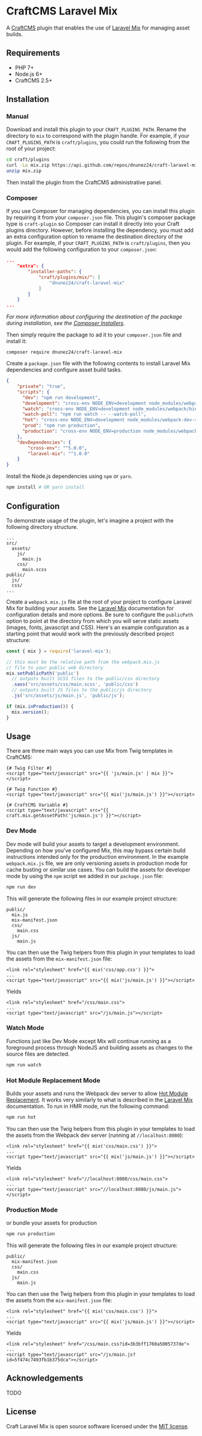 # CraftCMS Laravel Mix

A [CraftCMS](https://craftcms.com/) plugin that enables the use of [Laravel Mix](https://laravel.com/docs/5.4/mix) for managing asset builds.

## Requirements

- PHP 7+
- Node.js 6+
- CraftCMS 2.5+

## Installation

### Manual

Download and install this plugin to your `CRAFT_PLUGINS_PATH`. Rename the directory to `mix` to correspond with the plugin handle. For example, if your `CRAFT_PLUGINS_PATH` is `craft/plugins`, you could run the following from the root of your project:

```bash
cd craft/plugins
curl -Lo mix.zip https://api.github.com/repos/dnunez24/craft-laravel-mix/zipball
unzip mix.zip
```

Then install the plugin from the CraftCMS administrative panel.

### Composer

If you use Composer for managing dependencies, you can install this plugin by requiring it from your `composer.json` file. This plugin's composer package type is `craft-plugin` so Composer can install it directly into your Craft plugins directory. However, before installing the dependency, you must add an extra configuration option to rename the destination directory of the plugin. For example, if your `CRAFT_PLUGINS_PATH` is `craft/plugins`, then you would add the following configuration to your `composer.json`:

```json
...
    "extra": {
        "installer-paths": {
            "craft/plugins/mix/": [
                "dnunez24/craft-laravel-mix"
            ]
        }
    }
...
```

_For more information about configuring the destination of the package during installation, see the [Composer Installers](https://github.com/composer/installers)._

Then simply require the package to ad it to your `composer.json` file and install it:

```
composer require dnunez24/craft-laravel-mix
```

Create a `package.json` file with the following contents to install Laravel Mix dependencies and configure asset build tasks.

```json
{
    "private": "true",
    "scripts": {
      "dev": "npm run development",
      "development": "cross-env NODE_ENV=development node_modules/webpack/bin/webpack.js --progress --hide-modules --config=node_modules/laravel-mix/setup/webpack.config.js",
      "watch": "cross-env NODE_ENV=development node_modules/webpack/bin/webpack.js --watch --progress --hide-modules --config=node_modules/laravel-mix/setup/webpack.config.js",
      "watch-poll": "npm run watch -- --watch-poll",
      "hot": "cross-env NODE_ENV=development node_modules/webpack-dev-server/bin/webpack-dev-server.js --inline --hot --config=node_modules/laravel-mix/setup/webpack.config.js",
      "prod": "npm run production",
      "production": "cross-env NODE_ENV=production node_modules/webpack/bin/webpack.js --progress --hide-modules --config=node_modules/laravel-mix/setup/webpack.config.js"
    },
    "devDependencies": {
        "cross-env": "^5.0.0",
        "laravel-mix": "^1.0.0"
    }
}
```

Install the Node.js dependencies using `npm` or `yarn`.

```bash
npm install # OR yarn install
```

## Configuration

To demonstrate usage of the plugin, let's imagine a project with the following directory structure.

```
...
src/
  assets/
    js/
      main.js
    css/
      main.scss
public/
  js/
  css/
...
```

Create a `webpack.mix.js` file at the root of your project to configure Laravel Mix for building your assets. See the [Laravel Mix](https://laravel.com/docs/5.4/mix) documentation for configuration details and more options. Be sure to configure the `publicPath` option to point at the directory from which you will serve static assets (images, fonts, javascript and CSS). Here's an example configuration as a starting point that would work with the previously described project structure:

```js
const { mix } = require('laravel-mix');

// this must be the relative path from the webpack.mix.js
// file to your public web directory
mix.setPublicPath('public')
  // outputs built SCSS files to the public/css directory
  .sass('src/assets/css/main.scss', 'public/css')
  // outputs built JS files to the public/js directory
  .js('src/assets/js/main.js', 'public/js');

if (mix.inProduction()) {
  mix.version();
}
```

## Usage

There are three main ways you can use Mix from Twig templates in CraftCMS:

```twig
{# Twig Filter #}
<script type="text/javascript" src="{{ 'js/main.js' | mix }}"></script>

{# Twig Function #}
<script type="text/javascript" src="{{ mix('js/main.js') }}"></script>

{# CraftCMS Variable #}
<script type="text/javascript" src="{{ craft.mix.getAssetPath('js/main.js') }}"></script>
```

### Dev Mode

Dev mode will build your assets to target a development environment. Depending on how you've configured Mix, this may bypass certain build instructions intended only for the production environment. In the example `webpack.mix.js` file, we are only versioning assets in production mode for cache busting or similar use cases. You can build the assets for developer mode by using the `npm` script we added in our `package.json` file:

```bash
npm run dev
```

This will generate the following files in our example project structure:

```
public/
  mix.js
  mix-manifest.json
  css/
    main.css
  js/
    main.js
```

You can then use the Twig helpers from this plugin in your templates to load the assets from the `mix-manifest.json` file:
 
```twig
<link rel="stylesheet" href="{{ mix('css/app.css') }}">
...
<script type="text/javascript" src="{{ mix('js/main.js') }}"></script>
```

Yields

```twig
<link rel="stylesheet" href="/css/main.css">
...
<script type="text/javascript" src="/js/main.js"></script>
```

### Watch Mode

Functions just like Dev Mode except Mix will continue running as a foreground process through NodeJS and building assets as changes to the source files are detected.

```bash
npm run watch
```

### Hot Module Replacement Mode

Builds your assets and runs the Webpack dev server to allow [Hot Module Replacement](https://webpack.js.org/concepts/hot-module-replacement/). It works very similarly to what is described in the [Laravel Mix](https://github.com/JeffreyWay/laravel-mix/blob/master/docs/hot-module-replacement.md) documentation. To run in HMR mode, run the following command:

```bash
npm run hot
```

You can then use the Twig helpers from this plugin in your templates to load the assets from the Webpack dev server (running at `//localhost:8080`):
 
```twig
<link rel="stylesheet" href="{{ mix('css/main.css') }}">
...
<script type="text/javascript" src="{{ mix('js/main.js') }}"></script>
```

Yields

```twig
<link rel="stylesheet" href="//localhost:8080/css/main.css">
...
<script type="text/javascript" src="//localhost:8080/js/main.js"></script>
```

### Production Mode

or bundle your assets for production

```bash
npm run production
```

This will generate the following files in our example project structure:

```
public/
  mix-manifest.json
  css/
    main.css
  js/
    main.js
```

You can then use the Twig helpers from this plugin in your templates to load the assets from the `mix-manifest.json` file:
 
```twig
<link rel="stylesheet" href="{{ mix('css/main.css') }}">
...
<script type="text/javascript" src="{{ mix('js/main.js') }}"></script>
```

Yields

```twig
<link rel="stylesheet" href="/css/main.css?id=3b3bff1760a5005737de">
...
<script type="text/javascript" src="/js/main.js?id=5f474c7493fb1b375dca"></script>
```

## Acknowledgements

TODO

## License

Craft Laravel Mix is open source software licensed under the [MIT license](https://opensource.org/licenses/MIT).

